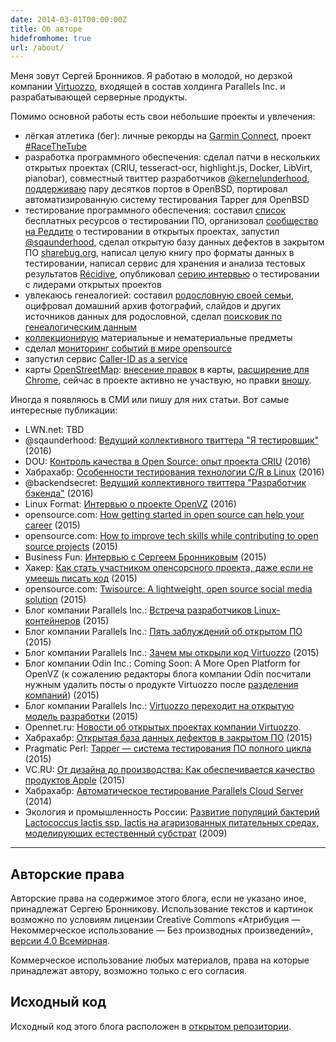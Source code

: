 ```yaml
---
date: 2014-03-01T00:00:00Z
title: Об авторе
hidefromhome: true
url: /about/
---
```


Меня зовут Сергей Бронников. Я работаю в молодой, но дерзкой компании
[Virtuozzo](http://www.virtuozzo.com/), входящей в состав холдинга Parallels
Inc. и разрабатывающей серверные продукты.

Помимо основной работы есть свои небольшие проекты и увлечения:

- лёгкая атлетика (бег): личные рекорды на [Garmin Connect](https://connect.garmin.com/modern/profile/ligurio), проект [#RaceTheTube](/2015/11/19/racethetube.html)
- разработка программного обеспечения: сделал патчи в нескольких открытых проектах (CRIU, tesseract-ocr, highlight.js, Docker, LibVirt, pianobar), совместный твиттер разработчиков [@kernelunderhood](https://twitter.com/kernelunderhood), [поддерживаю](http://openports.se/search.php?stype=maintainer&so=estetus) пару десятков портов в OpenBSD, портировал автоматизированную систему тестирования Tapper для OpenBSD
- тестирование программного обеспечения: составил [список](https://github.com/ligurio/free-software-testing-books) бесплатных ресурсов о тестировании ПО, организовал [сообщество на Реддите](https://www.reddit.com/r/fosstesting) о тестировании в открытых проектах, запустил [@sqaunderhood](https://twitter.com/sqaunderhood), сделал открытую базу данных дефектов в закрытом ПО [sharebug.org](https://habrahabr.ru/post/253009/), написал целую книгу про форматы данных в тестировании, написал сервис для хранения и анализа тестовых результатов [Récidive](https://github.com/ligurio/recidive), опубликовал [серию интервью](/tags/interview.html) о тестировании с лидерами открытых проектов
- увлекаюсь генеалогией: составил [родословную своей семьи](/2014/04/03/genealogic-tree.html), оцифровал домашний архив фотографий, слайдов и других источников данных для родословной, сделал [поисковик по генеалогическим данным](https://github.com/ligurio/genealogic-sources)
- [коллекционирую](/2015/06/29/collections.html) материальные и нематериальные предметы
- сделал [мониторинг событий в мире opensource](/2016/03/28/tracking-of-opensource-events.html)
- запустил сервис [Caller-ID as a service](https://habrahabr.ru/post/247575/)
- карты [OpenStreetMap](https://www.openstreetmap.org/): [внесение правок](https://www.openstreetmap.org/user/Sergey%20Bronnikov/history) в карты, [расширение для Chrome](https://chrome.google.com/webstore/detail/minimalistic-tab-with-ope/becfifkcobdhgcabjcielabpgdpchgnk?hl=en-US&gl=RU), сейчас в проекте активно не участвую, но правки [вношу](https://www.openstreetmap.org/user/Sergey%20Bronnikov/history).

Иногда я появляюсь в СМИ или пишу для них статьи. Вот самые интересные публикации:

- LWN.net: TBD
- @sqaunderhood: [Ведущий коллективного твиттера "Я тестировщик"](https://twitter.com/sqaunderhood) (2016)
- DOU: [Контроль качества в Open Source: опыт проекта CRIU](https://dou.ua/lenta/articles/opensource-qa/) (2016)
- Хабрахабр: [Особенности тестирования технологии C/R в Linux](https://habrahabr.ru/post/283504/) (2016)
- @backendsecret: [Ведущий коллективного твиттера "Разработчик бэкенда"](http://backendsecret.ru/estet/) (2016)
- Linux Format: [Интервью о проекте OpenVZ](/2016/02/02/LXF-interview/) (2016)
- opensource.com: [How getting started in open source can help your career](https://opensource.com/life/16/1/3-new-open-source-contributors-share-their-experiences) (2015)
- opensource.com: [How to improve tech skills while contributing to open source projects](https://opensource.com/life/16/1/open-source-skills) (2015)
- Business Fun: [Интервью с Сергеем Бронниковым](https://bronevichok.ru/trash/BusinessFun-sergeyb.pdf) (2015)
- Хакер: [Как стать участником опенсорсного проекта, даже если не умеешь писать код](https://xakep.ru/2015/12/29/open-source-career/) (2015)
- opensource.com: [Twisource: A lightweight, open source social media solution](http://opensource.com/business/15/11/twisource-lightweight-open-source-social-media-solution) (2015)
- Блог компании Parallels Inc.: [Встреча разработчиков Linux-контейнеров](http://habrahabr.ru/company/parallels/blog/266089/) (2015)
- Блог компании Parallels Inc.: [Пять заблуждений об открытом ПО](http://habrahabr.ru/company/parallels/blog/261609/) (2015)
- Блог компании Parallels Inc.: [Зачем мы открыли код Virtuozzo](http://habrahabr.ru/company/parallels/blog/259385/) (2015)
- Блог компании Odin Inc.: Coming Soon: A More Open Platform for OpenVZ (к сожалению редакторы блога компании Odin посчитали нужным удалить посты о продукте Virtuozzo после [разделения компаний](http://www.odin.com/news/pr/release/article/ingram-micro-selects-parallels-automation-as-core-cloud-services-platform/)) (2015)
- Блог компании Parallels Inc.: [Virtuozzo переходит на открытую модель разработки](http://habrahabr.ru/company/parallels/blog/256279/) (2015)
- Opennet.ru: [Новости об открытых проектах компании Virtuozzo](http://www.opennet.ru/~sergeyb).
- Хабрахабр: [Открытая база данных дефектов в закрытом ПО](http://habrahabr.ru/post/253009/) (2015)
- Pragmatic Perl: [Tapper — система тестирования ПО полного цикла](http://pragmaticperl.com/issues/23) (2015)
- VC.RU: [От дизайна до производства: Как обеспечивается качество продуктов Apple](https://vc.ru/p/apple-test) (2015)
- Хабрахабр: [Автоматическое тестирование Parallels Cloud Server](http://habrahabr.ru/post/204292/) (2014)
- Экология и промышленность России: [Развитие популяций бактерий Lactococcus lactis ssp. lactis на агаризованных питательных средах, моделирующих естественный субстрат](/2016/06/11/lactococcus-lactis-ssp/) (2009)

----

## Авторские права

Авторские права на содержимое этого блога, если не указано иное, принадлежат
Сергею Бронникову. Использование текстов и картинок возможно по условиям
лицензии Creative Commons «Атрибуция — Некоммерческое использование — Без
производных произведений», [версии 4.0
Всемирная](http://creativecommons.org/licenses/by-nc-nd/4.0/deed.ru).

Коммерческое использование любых материалов, права на которые принадлежат
автору, возможно только с его согласия.

## Исходный код

Исходный код этого блога расположен в [открытом
репозитории](https://github.com/ligurio/blog.bronevichok.ru).
